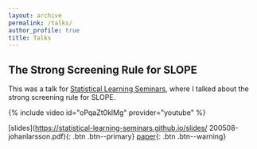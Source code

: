 ```yaml
---
layout: archive
permalink: /talks/
author_profile: true
title: Talks
---
```


## The Strong Screening Rule for SLOPE

This was a talk for [Statistical Learning Seminars](statistical-learning-seminars.github.io/), where I talked about the strong screening rule for SLOPE.

{% include video id="oPqaZt0klMg" provider="youtube" %}

[slides](https://statistical-learning-seminars.github.io/slides/
200508-johanlarsson.pdf){: .btn .btn--primary}
[paper](http://arxiv.org/abs/2005.03730){: .btn .btn--warning}
